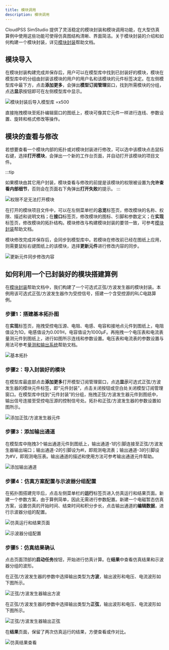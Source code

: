 ```yaml
---
title: 模块调用
description: 模块调用
---
```


CloudPSS SimStudio 提供了灵活稳定的模块封装和模块调用功能，在大型仿真算例中使用这些功能可使得仿真图结构清晰、界面简洁。关于模块封装的介绍和如何构建一个模块封装，详见[模块封装](../moduleEncapsulation/index.md)帮助文档。

## 模块导入

在模块封装构建完成并保存后，用户可以在模型库中找到已封装好的模块，模块在模型库中的分组由封装该模块的用户的用户名和该模块的元件标签决定。在左侧模型库中最下方，点击**添加更多**，会弹出**模型订阅管理**窗口，找到所需模块的分组，点选**显示**按钮即可在左侧模型库中显示。  

![模块封装后导入模型库 =x500](./S1new.png)

直接拖拽模块至拓扑编辑窗口的图纸上，模块可像其它元件一样进行连线、参数设置、旋转和格式修改等操作。

## 模块的查看与修改

若想要查看一个模块内部的拓扑或对模块封装进行修改，可以选中该模块点击鼠标右键，选择**打开模块**，会弹出一个新的工作台页面，并自动打开该模块的项目文件。

:::tip

如果模块由其它用户封装，模块查看与修改的前提是该模块的权限被设置为**允许查看内部细节**，否则会在页面右下角弹出**打开失败**的提示。
:::

![权限不足无法打开模块](./S2new.png "权限不足无法打开模块")

在打开的模块项目文件中，可以在左侧菜单栏的**总览**标签页，修改模块的名称、权限、描述和说明文档；在**接口**标签页，修改模块的图标、引脚和参数定义；在**实现**标签页，修改模块的拓扑结构。模块修改与构建模块封装的要领一致，可参考[模块封装](../moduleEncapsulation/index.md)帮助文档。

模块修改完成并保存后，会同步到模型库中。若模块在修改前已经在图纸上应用，则需要鼠标右键图纸上的该模块，选择**更新元件**进行修改内容的同步。

![更新元件同步修改内容](./S3new.png "更新元件同步修改内容")

## 如何利用一个已封装好的模块搭建算例

在[模块封装](../moduleEncapsulation/index.md)帮助文档中，我们构建了一个可选式正弦/方波发生器的模块封装。本例用该可选式正弦/方波发生器作为受控信号，搭建一个含受控源的RLC电路算例。

### 步骤1：搭建基本拓扑图

在**实现**标签页，拖拽受控电压源、电阻、电感、电容和接地点元件到图纸上，电阻值设为1Ω，电感值设为0.001H，电容值设为1000μF。再拖拽一个电压表和电流表量测元件到图纸上，进行如图所示连线和参数设置。电压表和电流表的参数设置与用法可参考[量测和输出系统](/docs/docs/software/emtlab/emtp-calc/measure/index.md)帮助文档。

![基本拓扑](./基本拓扑1.jpg "基本拓扑")

### 步骤2：导入封装好的模块

在模型库最底部点击**添加更多**打开模型订阅管理窗口，点选**显示**可选式正弦/方波发生器的模块元件标签，即“元件封装”，点击关闭按钮或空白处关闭模型订阅管理窗口。在模型库中找到“元件封装”的分组，拖拽正弦/方波发生器元件到图纸中，输出信号连接至受控电压源的控制信号处。拓扑和正弦/方波发生器的参数设置如图所示。

![添加正弦/方波发生器元件](./添加正弦方波发生器元件.jpg "添加正弦/方波发生器元件")

### 步骤3：添加输出通道

在模型库中拖拽3个输出通道元件到图纸上，输出通道-1的引脚连接至正弦/方波发生器输出端口；输出通道-2的引脚设为#I，即观测电流表；输出通道-3的引脚设为#V，即观测电压表。输出通道的描述和使用方法可参考输出通道元件帮助。

![添加输出通道](./添加输出通道.png "添加输出通道")

### 步骤4：仿真方案配置与示波器分组配置

在拓扑图搭建完毕后，点击左侧菜单栏的**运行**标签页进入仿真运行和结果页面。新建一个参数方案，由于算例简单，因此无需进行参数配置。新建一个电磁暂态仿真方案，设置仿真的开始时间、结束时间和积分步长，点击输出通道的**编辑数据**，进行示波器分组的配置。 

![仿真运行和结果页面](./仿真运行和结果页面.png "仿真运行和结果页面")

![示波器分组配置](./S8.png "示波器分组配置")

### 步骤5：仿真结果确认

点击页面顶部的**启动任务**按钮，开始进行仿真计算。在**结果**中查看仿真结果和示波器分组的波形。  

在正弦/方波发生器的参数中选择输出类型为**方波**，输出波形和电压、电流波形如下图所示。

![正弦/方波发生器输出方波](./S9.png "正弦/方波发生器输出方波")

在正弦/方波发生器的参数中选择输出类型为**正弦**，输出波形和电压、电流波形如下图所示。

![正弦/方波发生器输出正弦](./S10.png "正弦/方波发生器输出正弦")

在**结果**页面，保留了两次仿真运行的结果，方便查看或作对比。

![仿真结果查看](./仿真结果查看.png "仿真结果查看")


<!-- ## 主要用途

## 订阅模块

## 查看与修改模块

### 查看文档

### 查看内部实现

### 修改内部实现

## 模块调用

介绍步骤

## 案例

在自己的项目中调用一个封装好的模块

## 常见问题 -->